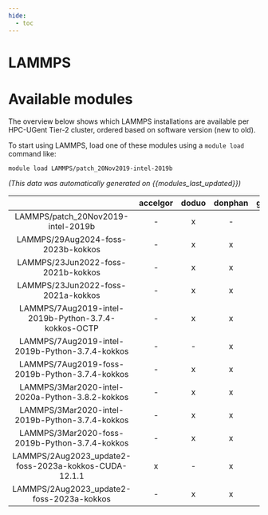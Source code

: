 ```yaml
---
hide:
  - toc
---
```


LAMMPS
======

# Available modules


The overview below shows which LAMMPS installations are available per HPC-UGent Tier-2 cluster, ordered based on software version (new to old).

To start using LAMMPS, load one of these modules using a `module load` command like:

```shell
module load LAMMPS/patch_20Nov2019-intel-2019b
```

*(This data was automatically generated on {{modules_last_updated}})*  

| |accelgor|doduo|donphan|gallade|joltik|shinx|skitty|
| :---: | :---: | :---: | :---: | :---: | :---: | :---: | :---: |
|LAMMPS/patch_20Nov2019-intel-2019b|-|x|-|-|-|-|-|
|LAMMPS/29Aug2024-foss-2023b-kokkos|-|x|x|x|x|x|x|
|LAMMPS/23Jun2022-foss-2021b-kokkos|-|x|x|-|-|-|-|
|LAMMPS/23Jun2022-foss-2021a-kokkos|-|x|x|-|-|-|-|
|LAMMPS/7Aug2019-intel-2019b-Python-3.7.4-kokkos-OCTP|-|x|x|-|-|-|-|
|LAMMPS/7Aug2019-intel-2019b-Python-3.7.4-kokkos|-|-|x|-|-|-|-|
|LAMMPS/7Aug2019-foss-2019b-Python-3.7.4-kokkos|-|x|x|-|-|-|-|
|LAMMPS/3Mar2020-intel-2020a-Python-3.8.2-kokkos|-|x|x|-|-|-|-|
|LAMMPS/3Mar2020-intel-2019b-Python-3.7.4-kokkos|-|x|x|-|-|-|-|
|LAMMPS/3Mar2020-foss-2019b-Python-3.7.4-kokkos|-|x|x|-|-|-|-|
|LAMMPS/2Aug2023_update2-foss-2023a-kokkos-CUDA-12.1.1|x|-|x|-|x|-|-|
|LAMMPS/2Aug2023_update2-foss-2023a-kokkos|-|x|x|x|-|x|x|
